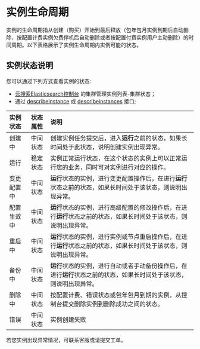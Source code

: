 # 实例生命周期

实例的生命周期指从创建（购买）开始到最后释放（包年包月实例到期后自动删除、按配置计费实例欠费停机后自动删除或者按配置付费实例用户主动删除）的时间周期。以下表格展示了实例生命周期内实例可能的状态。

## 实例状态说明
您可以通过下列方式查看实例的状态:
- [云搜索Elasticsearch控制台](https://es-console.jdcloud.com/clusters) 的集群管理实例列表-集群状态；
- 通过 [describeinstance](https://docs.jdcloud.com/cn/jcs-for-elasticsearch/api/describeinstance?content=API) 或 [describeinstances](https://docs.jdcloud.com/cn/jcs-for-elasticsearch/api/describeinstances?content=API) 接口;


| 实例状态 | 状态属性 | 说明 |
| :--- | :--- | :--- |
| 创建中 | 中间状态 | 创建实例任务提交后，进入**运行**之前的状态，如果长时间处于此状态，说明创建实例出现异常。 |
| 运行 | 稳定状态 | 实例正常运行状态，在这个状态的实例上可以正常运行您的业务，同时可对实例进行对应的操作。 |
| 变更配置中 | 中间状态 | **运行**状态的实例，进行变更配置操作后，在进行**运行**状态之前的状态，如果长时间处于该状态，则说明出现异常。 |
| 配置生效中 | 中间状态 | **运行**状态的实例，进行高级配置的修改操作后，在进行**运行**状态之前的状态，如果长时间处于该状态，则说明出现异常。 |
| 重启中 | 中间状态 | **运行**状态的实例，进行实例或节点重启操作后，在进行**运行**状态之前的状态，如果长时间处于该状态，则说明出现异常。 |
| 备份中 | 中间状态 | **运行**状态的实例，进行自动或者手动备份操作后，在进行**运行**状态之前的状态，如果长时间处于该状态，则说明出现异常。 |
| 删除中 | 中间状态 | 按配置计费、错误状态或包年包月到期的实例，从控制台提交删除实例到删除成功之间的状态。|
| 错误| 中间状态 | 实例创建失败 |

若您实例出现异常情况，可联系客服或请提交工单。
